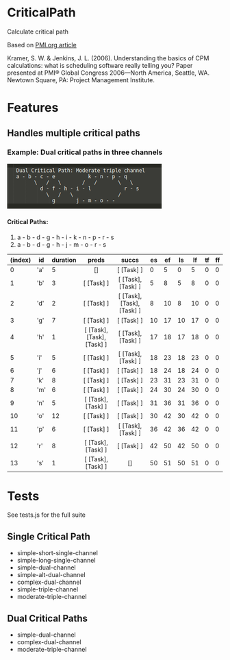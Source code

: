 # CriticalPath
Calculate critical path

Based on [PMI.org article](https://www.pmi.org/learning/library/critical-path-method-calculations-scheduling-8040)

Kramer, S. W. & Jenkins, J. L. (2006). Understanding the basics of CPM calculations: what is scheduling software really telling you? Paper presented at PMI® Global Congress 2006—North America, Seattle, WA. Newtown Square, PA: Project Management Institute.

# Features

## Handles multiple critical paths

### Example: Dual critical paths in three channels

![Example](example.png)

#### Critical Paths:
  
1.  a - b - d - g - h - i - k - n - p - r - s
1.  a - b - d - g - h - j - m - o - r - s


| (index) | id   | duration |           preds            |           succs            | es  | ef  | ls  | lf  | tf  | ff  |
| ------- | ---  | -------- |           :---:            |           :---:            | --- | --- | --- | --- | --- | --- |
|    0    | 'a' |    5     |             []             |         [ [Task] ]         | 0  | 5  | 0  | 5  | 0  | 0  |
|    1    | 'b' |    3     |         [ [Task] ]         |     [ [Task], [Task] ]     | 5  | 8  | 5  | 8  | 0  | 0  |
|    2    | 'd' |    2     |         [ [Task] ]         | [ [Task], [Task], [Task] ] | 8  | 10 | 8  | 10 | 0  | 0  |
|    3    | 'g' |    7     |         [ [Task] ]         |         [ [Task] ]         | 10 | 17 | 10 | 17 | 0  | 0  |
|    4    | 'h' |    1     | [ [Task], [Task], [Task] ] |     [ [Task], [Task] ]     | 17 | 18 | 17 | 18 | 0  | 0  |
|    5    | 'i' |    5     |         [ [Task] ]         |     [ [Task], [Task] ]     | 18 | 23 | 18 | 23 | 0  | 0  |
|    6    | 'j' |    6     |         [ [Task] ]         |         [ [Task] ]         | 18 | 24 | 18 | 24 | 0  | 0  |
|    7    | 'k' |    8     |         [ [Task] ]         |         [ [Task] ]         | 23 | 31 | 23 | 31 | 0  | 0  |
|    8    | 'm' |    6     |         [ [Task] ]         |         [ [Task] ]         | 24 | 30 | 24 | 30 | 0  | 0  |
|    9    | 'n' |    5     |     [ [Task], [Task] ]     |         [ [Task] ]         | 31 | 36 | 31 | 36 | 0  | 0  |
|   10    | 'o' |    12    |         [ [Task] ]         |         [ [Task] ]         | 30 | 42 | 30 | 42 | 0  | 0  |
|   11    | 'p' |    6     |         [ [Task] ]         |     [ [Task], [Task] ]     | 36 | 42 | 36 | 42 | 0  | 0  |
|   12    | 'r' |    8     |     [ [Task], [Task] ]     |         [ [Task] ]         | 42 | 50 | 42 | 50 | 0  | 0  |
|   13    | 's' |    1     |     [ [Task], [Task] ]     |             []             | 50 | 51 | 50 | 51 | 0  | 0  |

# Tests
See tests.js for the full suite

## Single Critical Path
- simple-short-single-channel
- simple-long-single-channel
- simple-dual-channel
- simple-alt-dual-channel
- complex-dual-channel
- simple-triple-channel
- moderate-triple-channel

## Dual Critical Paths
- simple-dual-channel
- complex-dual-channel
- moderate-triple-channel
